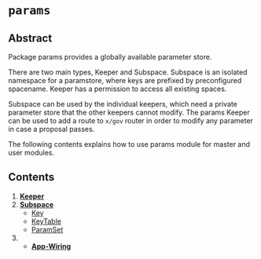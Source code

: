 <!--
order: 0
title: Params Overview
parent:
  title: "params"
-->

# `params`

## Abstract

Package params provides a globally available parameter store.

There are two main types, Keeper and Subspace. Subspace is an isolated namespace for a
paramstore, where keys are prefixed by preconfigured spacename. Keeper has a
permission to access all existing spaces.

Subspace can be used by the individual keepers, which need a private parameter store
that the other keepers cannot modify. The params Keeper can be used to add a route to `x/gov` router in order to modify any parameter in case a proposal passes.

The following contents explains how to use params module for master and user modules.

## Contents

1. **[Keeper](01_keeper.md)**
2. **[Subspace](02_subspace.md)**
    * [Key](02_subspace.md#key)
    * [KeyTable](02_subspace.md#keytable)
    * [ParamSet](02_subspace.md#paramset)
3. * **[App-Wiring](03_app_wiring.md)**
